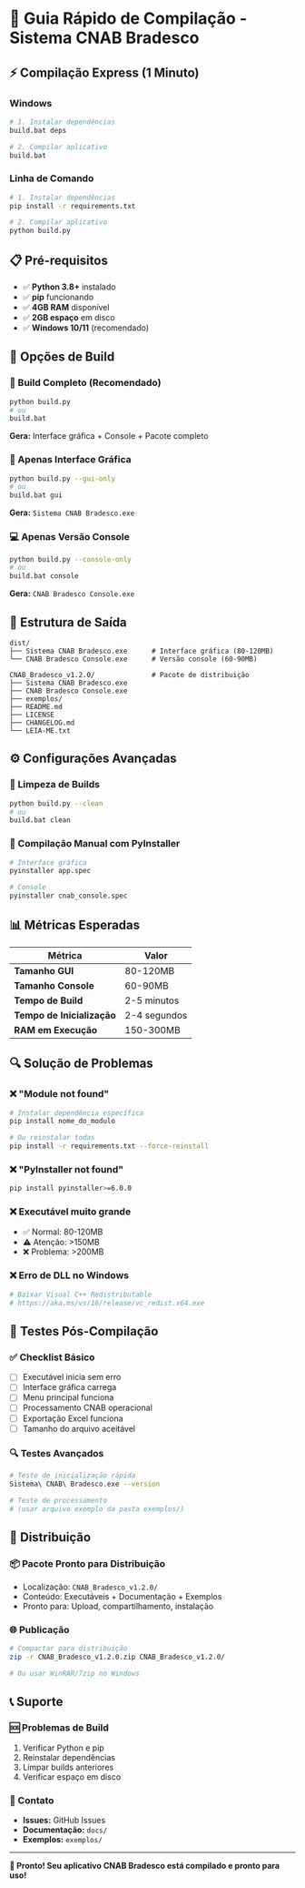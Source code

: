 # 🚀 Guia Rápido de Compilação - Sistema CNAB Bradesco

## ⚡ Compilação Express (1 Minuto)

### Windows
```bash
# 1. Instalar dependências
build.bat deps

# 2. Compilar aplicativo
build.bat
```

### Linha de Comando
```bash
# 1. Instalar dependências
pip install -r requirements.txt

# 2. Compilar aplicativo
python build.py
```

## 📋 Pré-requisitos

- ✅ **Python 3.8+** instalado
- ✅ **pip** funcionando
- ✅ **4GB RAM** disponível
- ✅ **2GB espaço** em disco
- ✅ **Windows 10/11** (recomendado)

## 🎯 Opções de Build

### 🔧 Build Completo (Recomendado)
```bash
python build.py
# ou
build.bat
```
**Gera:** Interface gráfica + Console + Pacote completo

### 🎨 Apenas Interface Gráfica
```bash
python build.py --gui-only
# ou
build.bat gui
```
**Gera:** `Sistema CNAB Bradesco.exe`

### 💻 Apenas Versão Console
```bash
python build.py --console-only
# ou
build.bat console
```
**Gera:** `CNAB Bradesco Console.exe`

## 📁 Estrutura de Saída

```
dist/
├── Sistema CNAB Bradesco.exe      # Interface gráfica (80-120MB)
└── CNAB Bradesco Console.exe      # Versão console (60-90MB)

CNAB_Bradesco_v1.2.0/              # Pacote de distribuição
├── Sistema CNAB Bradesco.exe
├── CNAB Bradesco Console.exe
├── exemplos/
├── README.md
├── LICENSE
├── CHANGELOG.md
└── LEIA-ME.txt
```

## ⚙️ Configurações Avançadas

### 🧹 Limpeza de Builds
```bash
python build.py --clean
# ou
build.bat clean
```

### 🔧 Compilação Manual com PyInstaller
```bash
# Interface gráfica
pyinstaller app.spec

# Console
pyinstaller cnab_console.spec
```

## 📊 Métricas Esperadas

| Métrica | Valor |
|---------|-------|
| **Tamanho GUI** | 80-120MB |
| **Tamanho Console** | 60-90MB |
| **Tempo de Build** | 2-5 minutos |
| **Tempo de Inicialização** | 2-4 segundos |
| **RAM em Execução** | 150-300MB |

## 🔍 Solução de Problemas

### ❌ "Module not found"
```bash
# Instalar dependência específica
pip install nome_do_modulo

# Ou reinstalar todas
pip install -r requirements.txt --force-reinstall
```

### ❌ "PyInstaller not found"
```bash
pip install pyinstaller>=6.0.0
```

### ❌ Executável muito grande
- ✅ Normal: 80-120MB
- ⚠️ Atenção: >150MB
- ❌ Problema: >200MB

### ❌ Erro de DLL no Windows
```bash
# Baixar Visual C++ Redistributable
# https://aka.ms/vs/16/release/vc_redist.x64.exe
```

## 🧪 Testes Pós-Compilação

### ✅ Checklist Básico
- [ ] Executável inicia sem erro
- [ ] Interface gráfica carrega
- [ ] Menu principal funciona
- [ ] Processamento CNAB operacional
- [ ] Exportação Excel funciona
- [ ] Tamanho do arquivo aceitável

### 🔍 Testes Avançados
```bash
# Teste de inicialização rápida
Sistema\ CNAB\ Bradesco.exe --version

# Teste de processamento
# (usar arquivo exemplo da pasta exemplos/)
```

## 🚀 Distribuição

### 📦 Pacote Pronto para Distribuição
- Localização: `CNAB_Bradesco_v1.2.0/`
- Conteúdo: Executáveis + Documentação + Exemplos
- Pronto para: Upload, compartilhamento, instalação

### 🌐 Publicação
```bash
# Compactar para distribuição
zip -r CNAB_Bradesco_v1.2.0.zip CNAB_Bradesco_v1.2.0/

# Ou usar WinRAR/7zip no Windows
```

## 📞 Suporte

### 🆘 Problemas de Build
1. Verificar Python e pip
2. Reinstalar dependências
3. Limpar builds anteriores
4. Verificar espaço em disco

### 📧 Contato
- **Issues:** GitHub Issues
- **Documentação:** `docs/`
- **Exemplos:** `exemplos/`

---

**🎉 Pronto! Seu aplicativo CNAB Bradesco está compilado e pronto para uso!** 